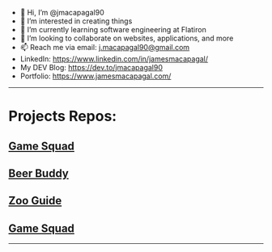 - 👋 Hi, I’m @jmacapagal90
- 👀 I’m interested in creating things
- 🌱 I’m currently learning software engineering at Flatiron
- 💞️ I’m looking to collaborate on websites, applications, and more
- 📫 Reach me via email: j.macapagal90@gmail.com
- LinkedIn: https://www.linkedin.com/in/jamesmacapagal/
- My DEV Blog: https://dev.to/jmacapagal90
- Portfolio: https://www.jamesmacapagal.com/
---
# Projects Repos:

## [Game Squad](https://github.com/batmanonwheels/game_squad_frontend)
## [Beer Buddy](https://github.com/jmacapagal90/p2-project-beer-buddy)
## [Zoo Guide](https://github.com/jmacapagal90/p3-sinatra-react-project-front-end)
## [Game Squad](https://github.com/batmanonwheels/game_squad_frontend)
---


<!---
jmacapagal90/jmacapagal90 is a ✨ special ✨ repository because its `README.md` (this file) appears on your GitHub profile.
You can click the Preview link to take a look at your changes.
--->


